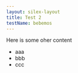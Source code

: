 ```yaml
---
layout: silex-layout
title: Test 2
testName: bebemos
---
```



Here is some oher content
* aaa
* bbb
* ccc
